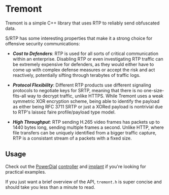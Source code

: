 # Tremont

Tremont is a simple C++ library that uses RTP to reliably send obfuscated data.

S/RTP has some interesting properties that make it a strong choice for offensive security communications:

* ***Cost to Defenders***: RTP is used for all sorts of critical communication within an enterprise. Disabling RTP or even investigating RTP traffic can be extremely expensive for defenders, as they would either have to come up with complex defense measures or accept the risk and act reactively, potentially sifting through terabytes of traffic logs.
  
* ***Protocol Flexibility***: Different RTP products use different signaling protocols to negotiate keys for SRTP, meaning that there is no one-size-fits-all way to decrypt traffic, unlike HTTPS.  While Tremont uses a weak symmetric XOR encryption scheme, being able to identify the payload as either being RFC 3711 SRTP or just a XORed payload is nontrivial due to RTP's laissez faire profile/payload type model.

* ***High Throughput***: RTP sending H.265 video frames has packets up to 1440 bytes long, sending multiple frames a second. Unlike HTTP, where file transfers can be uniquely identified from a bigger traffic capture, RTP is a consistant stream of a packets with a fixed size.

## Usage
Check out the [PowerDial](https://github.com/chomphuthip/powerdial) [controller](https://github.com/chomphuthip/powerdial/blob/main/main.c) and [implant](https://github.com/chomphuthip/powerdial/blob/main/implant.c) if you're looking for practical examples. 

If you just want a brief overview of the API, `tremont.h` is super concise and should take you less than a minute to read. 
